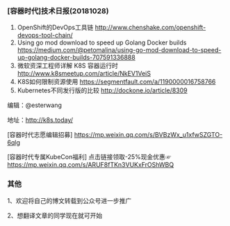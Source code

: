 ### [容器时代]技术日报(20181028)

1. OpenShift的DevOps工具链 http://www.chenshake.com/openshift-devops-tool-chain/
2. Using go mod download to speed up Golang Docker builds https://medium.com/@petomalina/using-go-mod-download-to-speed-up-golang-docker-builds-707591336888
3. 微软资深工程师详解 K8S 容器运行时 http://www.k8smeetup.com/article/NkEV1VeiS
4. K8S如何限制资源使用 https://segmentfault.com/a/1190000016758766
5. Kubernetes不同发行版的比较 http://dockone.io/article/8309

编辑：@esterwang

地址：<http://k8s.today/>

[容器时代志愿编辑招募] <https://mp.weixin.qq.com/s/BVBzWx_u1xfwSZGTO-6qlg>

[容器时代专属KubeCon福利] 点击链接领取-25%现金优惠☞ <https://mp.weixin.qq.com/s/ARUF8fTKn3VUKxFrOShWBQ>

### 其他

1、欢迎将自己的博文转载到公众号进一步推广

2、想翻译文章的同学现在就可开始
